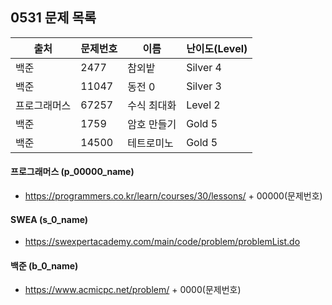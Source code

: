 
## 0531 문제 목록


| 출처         | 문제번호 | 이름        | 난이도(Level) |
| ------------ | -------- | ----------- | ------------- |
| 백준         | 2477     | 참외밭      | Silver 4      |
| 백준         | 11047    | 동전 0      | Silver 3      |
| 프로그래머스 | 67257    | 수식 최대화 | Level 2       |
| 백준         | 1759     | 암호 만들기 | Gold 5        |
| 백준         | 14500    | 테트로미노  | Gold 5        |



#### 프로그래머스 (p_00000_name)

- https://programmers.co.kr/learn/courses/30/lessons/ + 00000(문제번호)

#### SWEA (s_0_name)

- https://swexpertacademy.com/main/code/problem/problemList.do

#### 백준 (b_0_name)

- https://www.acmicpc.net/problem/ + 0000(문제번호)

